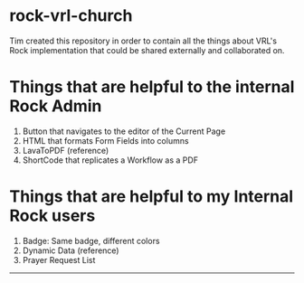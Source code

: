 # rock-vrl-church
Tim created this repository in order to contain all the things about VRL's Rock implementation that could be shared externally and collaborated on.

# Things that are helpful to the internal Rock Admin
1. Button that navigates to the editor of the Current Page
1. HTML that formats Form Fields into columns
1. LavaToPDF (reference)
1. ShortCode that replicates a Workflow as a PDF

# Things that are helpful to my Internal Rock users
1. Badge: Same badge, different colors
1. Dynamic Data (reference)
1. Prayer Request List

<hr>

